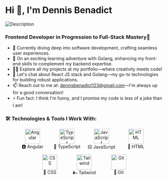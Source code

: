 # Hi 👋, I'm Dennis Benadict
<img src="img.webp" alt="Description" class="inline-image">


### Frontend Developer in Progression to Full-Stack Mastery🚀



- 🔭 Currently diving deep into software development, crafting seamless user experiences.
- 🌱 On an exciting learning adventure with Golang, enhancing my front-end skills to complement my backend expertise.
- 👨‍💻 Explore all my projects at my portfolio—where creativity meets code!
- 💬 Let's chat about React JS stack and Golang—my go-to technologies for building robust applications.
- 📫 Reach out to me at: dennisbenadict123@gmail.com—I'm always up for a good conversation!
- ⚡ Fun fact: I think I'm funny, and I promise my code is less of a joke than I am!



### 🛠️ Technologies & Tools I Work With:

<div style="display: flex; flex-wrap: wrap; gap: 10px; justify-content: center;">
  <div style="width: 100px; text-align: center;">
    <img src="https://angular.io/assets/images/logos/angular/angular.svg" width="48" alt="Angular" /><br>🅰️ Angular
  </div>
  <div style="width: 100px; text-align: center;">
    <img src="https://skillicons.dev/icons?i=ts" width="48" alt="TypeScript" /><br>🔷 TypeScript
  </div>
  <div style="width: 100px; text-align: center;">
    <img src="https://skillicons.dev/icons?i=js" width="48" alt="JavaScript" /><br>🟨 JavaScript
  </div>
  <div style="width: 100px; text-align: center;">
    <img src="https://skillicons.dev/icons?i=html" width="48" alt="HTML" /><br>🔶 HTML
  </div>
  <div style="width: 100px; text-align: center;">
    <img src="https://skillicons.dev/icons?i=css" width="48" alt="CSS" /><br>🔷 CSS
  </div>
  <div style="width: 100px; text-align: center;">
    <img src="https://skillicons.dev/icons?i=tailwind" width="48" alt="Tailwind" /><br>🌬️ Tailwind
  </div>
  <div style="width: 100px; text-align: center;">
    <img src="https://skillicons.dev/icons?i=git" width="48" alt="Git" /><br>🔧 Git
  </div>
</div>





